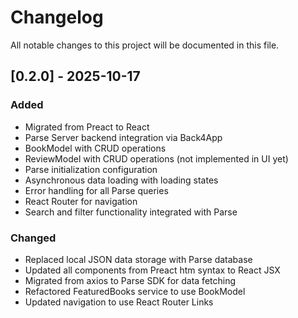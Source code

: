 # Changelog

All notable changes to this project will be documented in this file.

## [0.2.0] - 2025-10-17

### Added
- Migrated from Preact to React
- Parse Server backend integration via Back4App
- BookModel with CRUD operations
- ReviewModel with CRUD operations (not implemented in UI yet)
- Parse initialization configuration
- Asynchronous data loading with loading states
- Error handling for all Parse queries
- React Router for navigation
- Search and filter functionality integrated with Parse

### Changed
- Replaced local JSON data storage with Parse database
- Updated all components from Preact htm syntax to React JSX
- Migrated from axios to Parse SDK for data fetching
- Refactored FeaturedBooks service to use BookModel
- Updated navigation to use React Router Links

